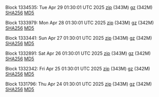 Block 1334535: Tue Apr 29 01:30:01 UTC 2025 [zip](https://files.01coin.io/mainnet/2025-04-29/bootstrap.dat.zip) (343M) [gz](https://files.01coin.io/mainnet/2025-04-29/bootstrap.dat.tar.gz) (342M) [SHA256](https://files.01coin.io/mainnet/2025-04-29/sha256.txt) [MD5](https://files.01coin.io/mainnet/2025-04-29/md5.txt)

Block 1333979: Mon Apr 28 01:30:01 UTC 2025 [zip](https://files.01coin.io/mainnet/2025-04-28/bootstrap.dat.zip) (343M) [gz](https://files.01coin.io/mainnet/2025-04-28/bootstrap.dat.tar.gz) (342M) [SHA256](https://files.01coin.io/mainnet/2025-04-28/sha256.txt) [MD5](https://files.01coin.io/mainnet/2025-04-28/md5.txt)

Block 1333441: Sun Apr 27 01:30:01 UTC 2025 [zip](https://files.01coin.io/mainnet/2025-04-27/bootstrap.dat.zip) (343M) [gz](https://files.01coin.io/mainnet/2025-04-27/bootstrap.dat.tar.gz) (342M) [SHA256](https://files.01coin.io/mainnet/2025-04-27/sha256.txt) [MD5](https://files.01coin.io/mainnet/2025-04-27/md5.txt)

Block 1332891: Sat Apr 26 01:30:01 UTC 2025 [zip](https://files.01coin.io/mainnet/2025-04-26/bootstrap.dat.zip) (343M) [gz](https://files.01coin.io/mainnet/2025-04-26/bootstrap.dat.tar.gz) (342M) [SHA256](https://files.01coin.io/mainnet/2025-04-26/sha256.txt) [MD5](https://files.01coin.io/mainnet/2025-04-26/md5.txt)

Block 1332342: Fri Apr 25 01:30:01 UTC 2025 [zip](https://files.01coin.io/mainnet/2025-04-25/bootstrap.dat.zip) (343M) [gz](https://files.01coin.io/mainnet/2025-04-25/bootstrap.dat.tar.gz) (342M) [SHA256](https://files.01coin.io/mainnet/2025-04-25/sha256.txt) [MD5](https://files.01coin.io/mainnet/2025-04-25/md5.txt)

Block 1331796: Thu Apr 24 01:30:01 UTC 2025 [zip](https://files.01coin.io/mainnet/2025-04-24/bootstrap.dat.zip) (343M) [gz](https://files.01coin.io/mainnet/2025-04-24/bootstrap.dat.tar.gz) (342M) [SHA256](https://files.01coin.io/mainnet/2025-04-24/sha256.txt) [MD5](https://files.01coin.io/mainnet/2025-04-24/md5.txt)
